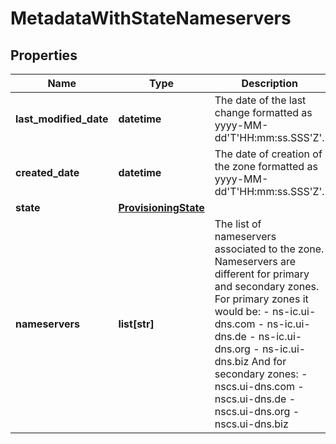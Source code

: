# MetadataWithStateNameservers

## Properties
| Name | Type | Description | Notes |
| ------------ | ------------- | ------------- | ------------- |
| **last_modified_date** | **datetime** | The date of the last change formatted as yyyy-MM-dd&#39;T&#39;HH:mm:ss.SSS&#39;Z&#39;. | [optional] [readonly]  |
| **created_date** | **datetime** | The date of creation of the zone formatted as yyyy-MM-dd&#39;T&#39;HH:mm:ss.SSS&#39;Z&#39;. | [optional] [readonly]  |
| **state** | [**ProvisioningState**](ProvisioningState.md) |  |  |
| **nameservers** | **list[str]** | The list of nameservers associated to the zone.  Nameservers are different for primary and secondary zones. For primary zones it would be: - ns-ic.ui-dns.com - ns-ic.ui-dns.de - ns-ic.ui-dns.org - ns-ic.ui-dns.biz  And for secondary zones: - nscs.ui-dns.com - nscs.ui-dns.de - nscs.ui-dns.org - nscs.ui-dns.biz  |  |


